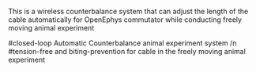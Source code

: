 This is a wireless counterbalance system that can adjust the length of the cable automatically for OpenEphys commutator while conducting freely moving animal experiment  

#closed-loop Automatic Counterbalance animal experiment system /n
#tension-free and biting-prevention for cable in the freely moving animal experiment

